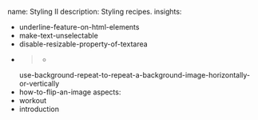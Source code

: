 name: Styling II
description: Styling recipes.
insights:
  - underline-feature-on-html-elements
  - make-text-unselectable
  - disable-resizable-property-of-textarea
  - >-
    use-background-repeat-to-repeat-a-background-image-horizontally-or-vertically
  - how-to-flip-an-image
aspects:
  - workout
  - introduction
